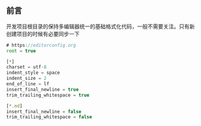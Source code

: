 ## 前言

开发项目根目录的保持多编辑器统一的基础格式化代码，一般不需要关注。只有新创建项目的时候有必要同步一下

```javascript
# https://editorconfig.org
root = true

[*]
charset = utf-8
indent_style = space
indent_size = 2
end_of_line = lf
insert_final_newline = true
trim_trailing_whitespace = true

[*.md]
insert_final_newline = false
trim_trailing_whitespace = false

```
